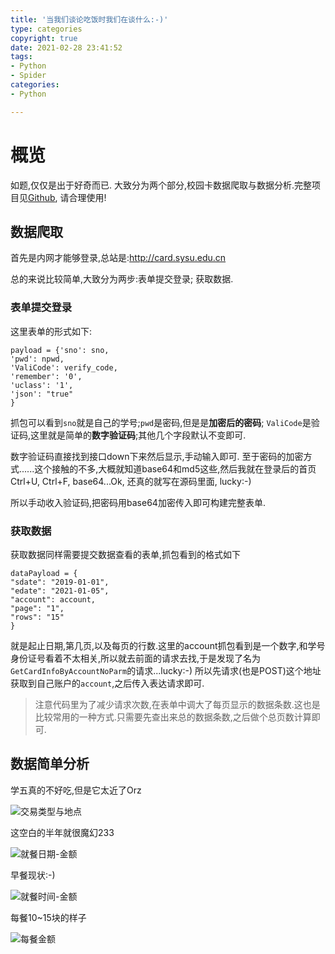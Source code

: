 ```yaml
---
title: '当我们谈论吃饭时我们在谈什么:-)'
type: categories
copyright: true
date: 2021-02-28 23:41:52
tags:
- Python
- Spider
categories:
- Python

---
```


# 概览

如题,仅仅是出于好奇而已. 大致分为两个部分,校园卡数据爬取与数据分析.完整项目见[Github](https://github.com/shenxiangzhuang/Sysu-Card), 请合理使用!

## 数据爬取

首先是内网才能够登录,总站是:http://card.sysu.edu.cn

总的来说比较简单,大致分为两步:表单提交登录; 获取数据.

### 表单提交登录

这里表单的形式如下:

```
payload = {'sno': sno,
'pwd': npwd,
'ValiCode': verify_code,
'remember': '0',
'uclass': '1',
'json': "true"
}
```

抓包可以看到`sno`就是自己的学号;`pwd`是密码,但是是**加密后的密码**; `ValiCode`是验证码,这里就是简单的**数字验证码**;其他几个字段默认不变即可.

数字验证码直接找到接口down下来然后显示,手动输入即可. 至于密码的加密方式......这个接触的不多,大概就知道base64和md5这些,然后我就在登录后的首页Ctrl+U, Ctrl+F, base64...Ok, 还真的就写在源码里面, lucky:-)

所以手动收入验证码,把密码用base64加密传入即可构建完整表单.

### 获取数据

获取数据同样需要提交数据查看的表单,抓包看到的格式如下

```
dataPayload = {
"sdate": "2019-01-01",
"edate": "2021-01-05",
"account": account,
"page": "1",
"rows": "15"
}
```

就是起止日期,第几页,以及每页的行数.这里的account抓包看到是一个数字,和学号身份证号看着不太相关,所以就去前面的请求去找,于是发现了名为`GetCardInfoByAccountNoParm`的请求...lucky:-) 所以先请求(也是POST)这个地址获取到自己账户的`account`,之后传入表达请求即可.

> 注意代码里为了减少请求次数,在表单中调大了每页显示的数据条数.这也是比较常用的一种方式.只需要先查出来总的数据条数,之后做个总页数计算即可.



## 数据简单分析

学五真的不好吃,但是它太近了Orz

![交易类型与地点](https://i.loli.net/2021/03/01/EdwqRn3j9TOPG8g.jpg)



这空白的半年就很魔幻233

![就餐日期-金额](https://i.loli.net/2021/03/01/CxNKyYEz4enTqpr.jpg)

早餐现状:-)

![就餐时间-金额](https://i.loli.net/2021/03/01/Y21IL9xphT6WirE.jpg)

每餐10~15块的样子

![每餐金额](https://i.loli.net/2021/03/01/Bo1fVLmAtgKqiY3.jpg)